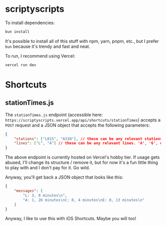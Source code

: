 # scriptyscripts

To install dependencies:

```bash
bun install
```

It's possible to install all of this stuff with npm, yarn, pnpm, etc., but I prefer `bun` because it's trendy and fast and neat.

To run, I recommend using Vercel:

```bash
vercel run dev
```

# Shortcuts

## stationTimes.js

The `stationTimes.js` endpoint (accessible here: `https://scriptyscripts.vercel.app/api/shortcuts/stationTimes`) accepts a `POST` request and a JSON object that accepts the following parameters:

```JSON
{
    "stations": ["L01S", "A31N"], // these can be any relevant stations. You can view the absurd JSON document of all station info in the stationTimes.js file
    "lines": ["L", "A"] // these can be any relevant lines. 'A', 'G', etc.
}
```

The above endpoint is currently hosted on Vercel's hobby tier. If usage gets abused, I'll change its structure / remove it, but for now it's a fun little thing to play with and I don't pay for it. Go wild.

Anyway, you'll get back a JSON object that looks like this:

```JSON
{
    "messages": [
        "L: 3, 8 minutes\n",
        "A: 1, 26 minutes\nC: 0, 4 minutes\nE: 0, 13 minutes\n"
    ]
}
```

Anyway, I like to use this with iOS Shortcuts. Maybe you will too!
